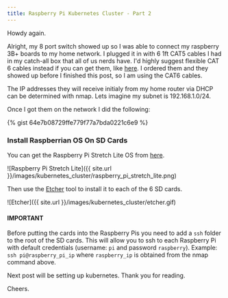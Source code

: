```yaml
---
title: Raspberry Pi Kubernetes Cluster - Part 2
---
```


Howdy again.

Alright, my 8 port switch showed up so I was able to connect my raspberry 3B+ boards to my home network.  I plugged it in with 6 1ft CAT5 cables I had in my catch-all box that all of us nerds have.  I'd highly suggest flexible CAT 6 cables instead if you can get them, like [here](https://www.amazon.com/Cat-Ethernet-Cable-Black-Connectors/dp/B01IQWGKQ6).   I ordered them and they showed up before I finished this post, so I am using the CAT6 cables.

<!--more-->

The IP addresses they will receive initialy from my home router via DHCP can be determined with nmap.  Lets imagine my subnet is 192.168.1.0/24.

Once I got them on the network I did the following:

{% gist 64e7b08729ffe779f77a7bda0221c6e9 %}

### Install Raspberrian OS On SD Cards

You can get the Raspberry Pi Stretch Lite OS from [here](https://www.raspberrypi.org/downloads/raspbian/).

![Raspberry Pi Stretch Lite]({{ site.url }}/images/kubernetes_cluster/raspberry_pi_stretch_lite.png)

Then use the [Etcher](https://etcher.io/) tool to install it to each of the 6 SD cards.

![Etcher]({{ site.url }}/images/kubernetes_cluster/etcher.gif)

#### IMPORTANT

Before putting the cards into the Raspberry Pis you need to add a `ssh` folder to the root of the SD cards.  This will allow you to ssh to each Raspberry Pi with default credentials (username: `pi` and password `raspberry`).  Example: `ssh pi@raspberry_pi_ip` where `raspberry_ip` is obtained from the nmap command above.

Next post will be setting up kubernetes.  Thank you for reading.

Cheers.